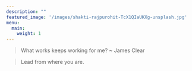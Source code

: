 ```yaml
---
description: ""
featured_image: '/images/shakti-rajpurohit-TcX1QIaUKXg-unsplash.jpg'
menu:
  main:
    weight: 1
---
```


> What works keeps working for me?  ~ James Clear


> Lead from where you are.


